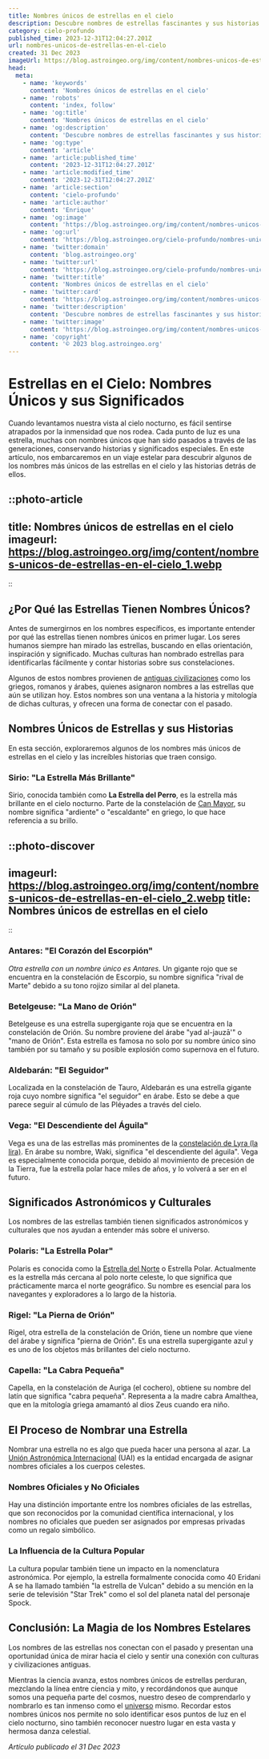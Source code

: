 ```yaml
---
title: Nombres únicos de estrellas en el cielo
description: Descubre nombres de estrellas fascinantes y sus historias celestiales. Sumérgete en el cosmos y da a tus estelares favoritas un nombre singular.
category: cielo-profundo
published_time: 2023-12-31T12:04:27.201Z
url: nombres-unicos-de-estrellas-en-el-cielo
created: 31 Dec 2023
imageUrl: https://blog.astroingeo.org/img/content/nombres-unicos-de-estrellas-en-el-cielo_1.webp
head:
  meta:
    - name: 'keywords'
      content: 'Nombres únicos de estrellas en el cielo'
    - name: 'robots'
      content: 'index, follow'
    - name: 'og:title'
      content: 'Nombres únicos de estrellas en el cielo'
    - name: 'og:description'
      content: 'Descubre nombres de estrellas fascinantes y sus historias celestiales. Sumérgete en el cosmos y da a tus estelares favoritas un nombre singular.'
    - name: 'og:type'
      content: 'article'
    - name: 'article:published_time'
      content: '2023-12-31T12:04:27.201Z'
    - name: 'article:modified_time'
      content: '2023-12-31T12:04:27.201Z'
    - name: 'article:section'
      content: 'cielo-profundo'
    - name: 'article:author'
      content: 'Enrique'
    - name: 'og:image'
      content: 'https://blog.astroingeo.org/img/content/nombres-unicos-de-estrellas-en-el-cielo_1.webp'
    - name: 'og:url'
      content: 'https://blog.astroingeo.org/cielo-profundo/nombres-unicos-de-estrellas-en-el-cielo'
    - name: 'twitter:domain'
      content: 'blog.astroingeo.org'
    - name: 'twitter:url'
      content: 'https://blog.astroingeo.org/cielo-profundo/nombres-unicos-de-estrellas-en-el-cielo'
    - name: 'twitter:title'
      content: 'Nombres únicos de estrellas en el cielo'
    - name: 'twitter:card'
      content: 'https://blog.astroingeo.org/img/content/nombres-unicos-de-estrellas-en-el-cielo_1.webp'
    - name: 'twitter:description'
      content: 'Descubre nombres de estrellas fascinantes y sus historias celestiales. Sumérgete en el cosmos y da a tus estelares favoritas un nombre singular.'
    - name: 'twitter:image'
      content: 'https://blog.astroingeo.org/img/content/nombres-unicos-de-estrellas-en-el-cielo_1.webp'
    - name: 'copyright'
      content: '© 2023 blog.astroingeo.org'
---
```

# Estrellas en el Cielo: Nombres Únicos y sus Significados

Cuando levantamos nuestra vista al cielo nocturno, es fácil sentirse atrapados por la inmensidad que nos rodea. Cada punto de luz es una estrella, muchas con nombres únicos que han sido pasados a través de las generaciones, conservando historias y significados especiales. En este artículo, nos embarcaremos en un viaje estelar para descubrir algunos de los nombres más únicos de las estrellas en el cielo y las historias detrás de ellos.

::photo-article
---
title: Nombres únicos de estrellas en el cielo
imageurl: https://blog.astroingeo.org/img/content/nombres-unicos-de-estrellas-en-el-cielo_1.webp
---
::

## ¿Por Qué las Estrellas Tienen Nombres Únicos?

Antes de sumergirnos en los nombres específicos, es importante entender por qué las estrellas tienen nombres únicos en primer lugar. Los seres humanos siempre han mirado las estrellas, buscando en ellas orientación, inspiración y significado. Muchas culturas han nombrado estrellas para identificarlas fácilmente y contar historias sobre sus constelaciones.

Algunos de estos nombres provienen de [antiguas civilizaciones](https://blog.astroingeo.org/constelaciones/astronomia-en-el-antiguo-egipto-como-afecto-su-civilizacion) como los griegos, romanos y árabes, quienes asignaron nombres a las estrellas que aún se utilizan hoy. Estos nombres son una ventana a la historia y mitología de dichas culturas, y ofrecen una forma de conectar con el pasado.

## Nombres Únicos de Estrellas y sus Historias

En esta sección, exploraremos algunos de los nombres más únicos de estrellas en el cielo y las increíbles historias que traen consigo.

### Sirio: "La Estrella Más Brillante"

Sirio, conocida también como **La Estrella del Perro**, es la estrella más brillante en el cielo nocturno. Parte de la constelación de [Can Mayor](https://blog.astroingeo.org/constelaciones/constelacion-can-mayor), su nombre significa "ardiente" o "escaldante" en griego, lo que hace referencia a su brillo.


::photo-discover
---
imageurl: https://blog.astroingeo.org/img/content/nombres-unicos-de-estrellas-en-el-cielo_2.webp
title: Nombres únicos de estrellas en el cielo
---
::

### Antares: "El Corazón del Escorpión"

_Otra estrella con un nombre único es Antares._ Un gigante rojo que se encuentra en la constelación de Escorpio, su nombre significa "rival de Marte" debido a su tono rojizo similar al del planeta.

### Betelgeuse: "La Mano de Orión"

Betelgeuse es una estrella supergigante roja que se encuentra en la constelación de Orión. Su nombre proviene del árabe "yad al-jauzā'" o "mano de Orión". Esta estrella es famosa no solo por su nombre único sino también por su tamaño y su posible explosión como supernova en el futuro.

### Aldebarán: "El Seguidor"

Localizada en la constelación de Tauro, Aldebarán es una estrella gigante roja cuyo nombre significa "el seguidor" en árabe. Esto se debe a que parece seguir al cúmulo de las Pléyades a través del cielo.

### Vega: "El Descendiente del Águila"

Vega es una de las estrellas más prominentes de la [constelación de Lyra (la lira)](https://blog.astroingeo.org/constelaciones/constelacion-lira). En árabe su nombre, Waki, significa "el descendiente del águila". Vega es especialmente conocida porque, debido al movimiento de precesión de la Tierra, fue la estrella polar hace miles de años, y lo volverá a ser en el futuro.

## Significados Astronómicos y Culturales

Los nombres de las estrellas también tienen significados astronómicos y culturales que nos ayudan a entender más sobre el universo.

### Polaris: "La Estrella Polar"

Polaris es conocida como la [Estrella del Norte](https://blog.astroingeo.org/constelaciones/constelacion-osa-menor) o Estrella Polar. Actualmente es la estrella más cercana al polo norte celeste, lo que significa que prácticamente marca el norte geográfico. Su nombre es esencial para los navegantes y exploradores a lo largo de la historia.

### Rigel: "La Pierna de Orión"

Rigel, otra estrella de la constelación de Orión, tiene un nombre que viene del árabe y significa "pierna de Orión". Es una estrella supergigante azul y es uno de los objetos más brillantes del cielo nocturno.

### Capella: "La Cabra Pequeña"

Capella, en la constelación de Auriga (el cochero), obtiene su nombre del latín que significa "cabra pequeña". Representa a la madre cabra Amalthea, que en la mitología griega amamantó al dios Zeus cuando era niño.

## El Proceso de Nombrar una Estrella

Nombrar una estrella no es algo que pueda hacer una persona al azar. La [Unión Astronómica Internacional](https://www.iau.org/) (UAI) es la entidad encargada de asignar nombres oficiales a los cuerpos celestes.

### Nombres Oficiales y No Oficiales

Hay una distinción importante entre los nombres oficiales de las estrellas, que son reconocidos por la comunidad científica internacional, y los nombres no oficiales que pueden ser asignados por empresas privadas como un regalo simbólico.

### La Influencia de la Cultura Popular

La cultura popular también tiene un impacto en la nomenclatura astronómica. Por ejemplo, la estrella formalmente conocida como 40 Eridani A se ha llamado también "la estrella de Vulcan" debido a su mención en la serie de televisión "Star Trek" como el sol del planeta natal del personaje Spock.

## Conclusión: La Magia de los Nombres Estelares

Los nombres de las estrellas nos conectan con el pasado y presentan una oportunidad única de mirar hacia el cielo y sentir una conexión con culturas y civilizaciones antiguas.

Mientras la ciencia avanza, estos nombres únicos de estrellas perduran, mezclando la línea entre ciencia y mito, y recordándonos que aunque somos una pequeña parte del cosmos, nuestro deseo de comprendarlo y nombrarlo es tan inmenso como el [universo](https://blog.astroingeo.org/cielo-profundo/origen-y-evolucion-del-universo) mismo. Recordar estos nombres únicos nos permite no solo identificar esos puntos de luz en el cielo nocturno, sino también reconocer nuestro lugar en esta vasta y hermosa danza celestial.

_Artículo publicado el 31 Dec 2023_